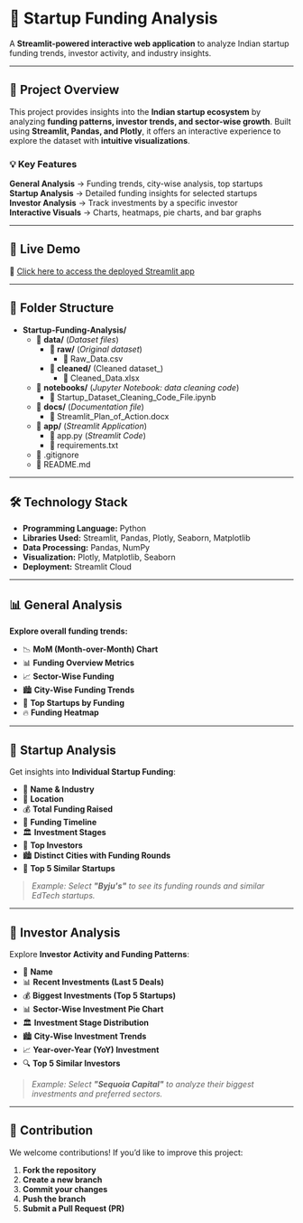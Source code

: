 # 🚀 Startup Funding Analysis

A **Streamlit-powered interactive web application** to analyze Indian startup funding trends, investor activity, and industry insights.



---

## 📂 Project Overview
This project provides insights into the **Indian startup ecosystem** by analyzing **funding patterns, investor trends, and sector-wise growth**. Built using **Streamlit, Pandas, and Plotly**, it offers an interactive experience to explore the dataset with **intuitive visualizations**.

### 💡 Key Features
**General Analysis** → Funding trends, city-wise analysis, top startups  
**Startup Analysis** → Detailed funding insights for selected startups  
**Investor Analysis** → Track investments by a specific investor  
**Interactive Visuals** → Charts, heatmaps, pie charts, and bar graphs  

---
 
## 🚀 Live Demo

🔗 [Click here to access the deployed Streamlit app](https://startup-funding-dashboard.streamlit.app/)


---

## 📂 Folder Structure

- **Startup-Funding-Analysis/**
  - 📂 **data/** (_Dataset files_)
    - 📂 **raw/** (_Original dataset_)
      - 📄 Raw_Data.csv
    - 📂 **cleaned/** (Cleaned dataset_)
      - 📄 Cleaned_Data.xlsx
  - 📂 **notebooks/** (_Jupyter Notebook: data cleaning code_)
    - 📄 Startup_Dataset_Cleaning_Code_File.ipynb
  - 📂 **docs/** (_Documentation file_)
    - 📄 Streamlit_Plan_of_Action.docx
  - 📂 **app/** (_Streamlit Application_)
    - 📄 app.py (_Streamlit Code_)
    - 📄 requirements.txt 
  - 📄 .gitignore 
  - 📄 README.md 

---

## 🛠️ Technology Stack  

- **Programming Language:** Python  
- **Libraries Used:** Streamlit, Pandas, Plotly, Seaborn, Matplotlib  
- **Data Processing:** Pandas, NumPy  
- **Visualization:** Plotly, Matplotlib, Seaborn  
- **Deployment:** Streamlit Cloud  

---

## 📊 General Analysis
**Explore overall funding trends:**
- 📉 **MoM (Month-over-Month) Chart**
- 📊 **Funding Overview Metrics**
- 📈 **Sector-Wise Funding**
- 🏙️ **City-Wise Funding Trends**
- 📍 **Top Startups by Funding**
- 🔥 **Funding Heatmap**
---

## 📌 Startup Analysis
Get insights into **Individual Startup Funding**:
- 📝 **Name & Industry**
- 📍 **Location**
- 💰 **Total Funding Raised**
- 📆 **Funding Timeline**
- 🏛️ **Investment Stages**
- 🏦 **Top Investors**
- 🏙️ **Distinct Cities with Funding Rounds**
- 🔎 **Top 5 Similar Startups**

> _Example: Select **"Byju's"** to see its funding rounds and similar EdTech startups._

---

## 💸 Investor Analysis
Explore **Investor Activity and Funding Patterns**:
- 📌 **Name**
- 📊 **Recent Investments (Last 5 Deals)**
- 💰 **Biggest Investments (Top 5 Startups)**
- 📊 **Sector-Wise Investment Pie Chart**
- 🏛️ **Investment Stage Distribution**
- 🏙️ **City-Wise Investment Trends**
- 📈 **Year-over-Year (YoY) Investment**
- 🔍 **Top 5 Similar Investors**

> _Example: Select **"Sequoia Capital"** to analyze their biggest investments and preferred sectors._

---

## 🤝 Contribution  

We welcome contributions! If you’d like to improve this project:  

1. **Fork the repository**  
2. **Create a new branch** 
3. **Commit your changes**  
4. **Push the branch**  
5. **Submit a Pull Request (PR)**  





